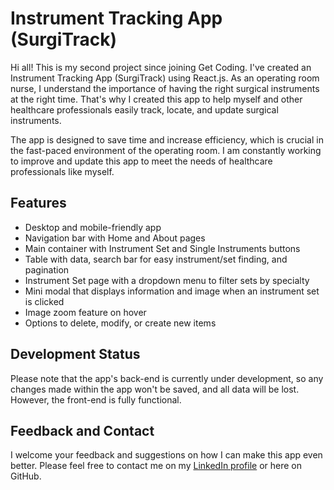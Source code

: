 # Instrument Tracking App (SurgiTrack)

Hi all! This is my second project since joining Get Coding. I've created an Instrument Tracking App (SurgiTrack) using React.js. As an operating room nurse, I understand the importance of having the right surgical instruments at the right time. That's why I created this app to help myself and other healthcare professionals easily track, locate, and update surgical instruments.

The app is designed to save time and increase efficiency, which is crucial in the fast-paced environment of the operating room. I am constantly working to improve and update this app to meet the needs of healthcare professionals like myself.

## Features

- Desktop and mobile-friendly app
- Navigation bar with Home and About pages
- Main container with Instrument Set and Single Instruments buttons
- Table with data, search bar for easy instrument/set finding, and pagination
- Instrument Set page with a dropdown menu to filter sets by specialty
- Mini modal that displays information and image when an instrument set is clicked
- Image zoom feature on hover
- Options to delete, modify, or create new items

## Development Status

Please note that the app's back-end is currently under development, so any changes made within the app won't be saved, and all data will be lost. However, the front-end is fully functional.

## Feedback and Contact

I welcome your feedback and suggestions on how I can make this app even better. Please feel free to contact me on my [LinkedIn profile](https://www.linkedin.com/) or here on GitHub.


